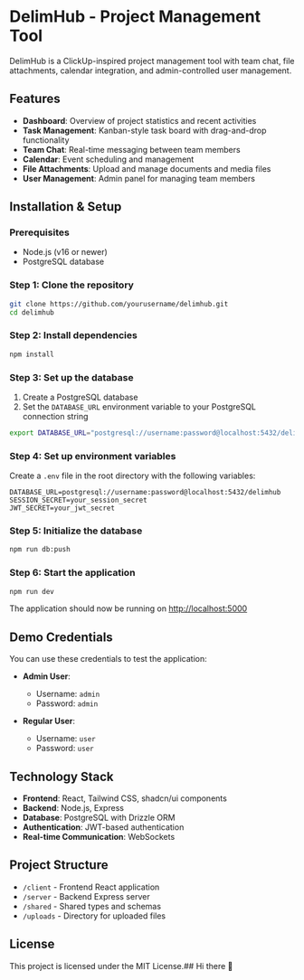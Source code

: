 # DelimHub - Project Management Tool

DelimHub is a ClickUp-inspired project management tool with team chat, file attachments, calendar integration, and admin-controlled user management.

## Features

- **Dashboard**: Overview of project statistics and recent activities
- **Task Management**: Kanban-style task board with drag-and-drop functionality
- **Team Chat**: Real-time messaging between team members
- **Calendar**: Event scheduling and management
- **File Attachments**: Upload and manage documents and media files
- **User Management**: Admin panel for managing team members

## Installation & Setup

### Prerequisites

- Node.js (v16 or newer)
- PostgreSQL database

### Step 1: Clone the repository

```bash
git clone https://github.com/yourusername/delimhub.git
cd delimhub
```

### Step 2: Install dependencies

```bash
npm install
```

### Step 3: Set up the database

1. Create a PostgreSQL database
2. Set the `DATABASE_URL` environment variable to your PostgreSQL connection string

```bash
export DATABASE_URL="postgresql://username:password@localhost:5432/delimhub"
```

### Step 4: Set up environment variables

Create a `.env` file in the root directory with the following variables:

```
DATABASE_URL=postgresql://username:password@localhost:5432/delimhub
SESSION_SECRET=your_session_secret
JWT_SECRET=your_jwt_secret
```

### Step 5: Initialize the database

```bash
npm run db:push
```

### Step 6: Start the application

```bash
npm run dev
```

The application should now be running on [http://localhost:5000](http://localhost:5000)

## Demo Credentials

You can use these credentials to test the application:

- **Admin User**: 
  - Username: `admin`
  - Password: `admin`

- **Regular User**:
  - Username: `user`
  - Password: `user`

## Technology Stack

- **Frontend**: React, Tailwind CSS, shadcn/ui components
- **Backend**: Node.js, Express
- **Database**: PostgreSQL with Drizzle ORM
- **Authentication**: JWT-based authentication
- **Real-time Communication**: WebSockets

## Project Structure

- `/client` - Frontend React application
- `/server` - Backend Express server
- `/shared` - Shared types and schemas
- `/uploads` - Directory for uploaded files

## License

This project is licensed under the MIT License.## Hi there 👋
